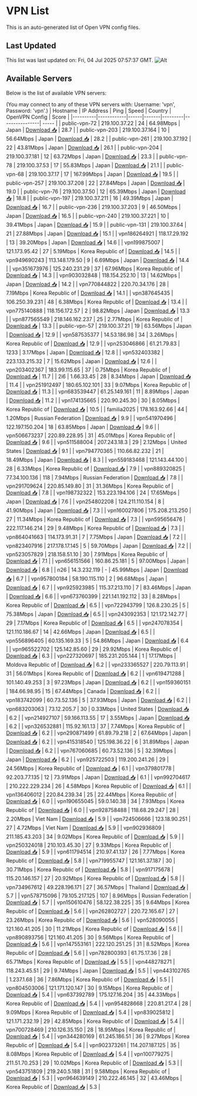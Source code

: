 # VPN List

This is an auto-generated list of Open VPN config files.

## Last Updated

This list was last updated on: Fri, 04 Jul 2025 07:57:37 GMT.
![Alt](https://repobeats.axiom.co/api/embed/186b98318ef1479477931607c1ad7d823f12451f.svg "Repobeats analytics image")

## Available Servers

Below is the list of available VPN servers:

(You may connect to any of these VPN servers with: Username: 'vpn', Password: 'vpn'.)
| Hostname | IP Address | Ping | Speed | Country | OpenVPN Config | Score |
|----------|------------|------|-------|---------|----------------| ----- |
| public-vpn-72 | 219.100.37.22 | 24 | 64.98Mbps | Japan | [Download 📥](./configs/server_0_JP.ovpn) | 28.7 |
| public-vpn-203 | 219.100.37.164 | 10 | 56.64Mbps | Japan | [Download 📥](./configs/server_1_JP.ovpn) | 28.2 |
| public-vpn-261 | 219.100.37.192 | 22 | 43.81Mbps | Japan | [Download 📥](./configs/server_2_JP.ovpn) | 26.1 |
| public-vpn-204 | 219.100.37.181 | 12 | 63.72Mbps | Japan | [Download 📥](./configs/server_3_JP.ovpn) | 23.3 |
| public-vpn-78 | 219.100.37.53 | 17 | 55.83Mbps | Japan | [Download 📥](./configs/server_4_JP.ovpn) | 21.1 |
| public-vpn-68 | 219.100.37.17 | 17 | 167.99Mbps | Japan | [Download 📥](./configs/server_5_JP.ovpn) | 19.5 |
| public-vpn-257 | 219.100.37.208 | 22 | 27.84Mbps | Japan | [Download 📥](./configs/server_6_JP.ovpn) | 19.0 |
| public-vpn-76 | 219.100.37.50 | 12 | 65.39Mbps | Japan | [Download 📥](./configs/server_7_JP.ovpn) | 18.8 |
| public-vpn-197 | 219.100.37.211 | 16 | 49.39Mbps | Japan | [Download 📥](./configs/server_8_JP.ovpn) | 16.7 |
| public-vpn-236 | 219.100.37.203 | 9 | 46.50Mbps | Japan | [Download 📥](./configs/server_9_JP.ovpn) | 16.5 |
| public-vpn-240 | 219.100.37.221 | 10 | 39.41Mbps | Japan | [Download 📥](./configs/server_10_JP.ovpn) | 15.9 |
| public-vpn-131 | 219.100.37.64 | 21 | 27.88Mbps | Japan | [Download 📥](./configs/server_11_JP.ovpn) | 15.1 |
| vpn186264921 | 118.17.29.192 | 13 | 39.20Mbps | Japan | [Download 📥](./configs/server_12_JP.ovpn) | 14.6 |
| vpn199875007 | 121.173.95.42 | 27 | 5.19Mbps | Korea Republic of | [Download 📥](./configs/server_13_KR.ovpn) | 14.5 |
| vpn949690243 | 113.148.179.50 | 9 | 6.69Mbps | Japan | [Download 📥](./configs/server_14_JP.ovpn) | 14.4 |
| vpn351673976 | 125.240.231.29 | 37 | 67.96Mbps | Korea Republic of | [Download 📥](./configs/server_15_KR.ovpn) | 14.3 |
| vpn903032848 | 118.154.252.10 | 13 | 14.62Mbps | Japan | [Download 📥](./configs/server_16_JP.ovpn) | 14.2 |
| vpn770844822 | 220.70.34.176 | 28 | 7.19Mbps | Korea Republic of | [Download 📥](./configs/server_17_KR.ovpn) | 14.1 |
| vpn387645435 | 106.250.39.231 | 48 | 6.38Mbps | Korea Republic of | [Download 📥](./configs/server_18_KR.ovpn) | 13.4 |
| vpn775140888 | 118.156.172.57 | 2 | 98.82Mbps | Japan | [Download 📥](./configs/server_19_JP.ovpn) | 13.3 |
| vpn877565549 | 218.146.162.237 | 25 | 2.77Mbps | Korea Republic of | [Download 📥](./configs/server_20_KR.ovpn) | 13.3 |
| public-vpn-57 | 219.100.37.21 | 19 | 63.56Mbps | Japan | [Download 📥](./configs/server_21_JP.ovpn) | 12.9 |
| vpn587535377 | 14.53.186.98 | 34 | 3.26Mbps | Korea Republic of | [Download 📥](./configs/server_22_KR.ovpn) | 12.9 |
| vpn253046866 | 61.21.79.83 | 1233 | 3.17Mbps | Japan | [Download 📥](./configs/server_23_JP.ovpn) | 12.8 |
| vpn532403382 | 223.133.215.32 | 7 | 15.62Mbps | Japan | [Download 📥](./configs/server_24_JP.ovpn) | 12.6 |
| vpn203402367 | 183.99.115.65 | 37 | 0.75Mbps | Korea Republic of | [Download 📥](./configs/server_25_KR.ovpn) | 11.7 |
| 2i6 | 1.66.33.45 | 28 | 8.34Mbps | Japan | [Download 📥](./configs/server_26_JP.ovpn) | 11.4 |
| vpn251912497 | 180.65.102.101 | 33 | 9.07Mbps | Korea Republic of | [Download 📥](./configs/server_27_KR.ovpn) | 11.3 |
| vpn683539447 | 61.25.149.161 | 11 | 8.89Mbps | Japan | [Download 📥](./configs/server_28_JP.ovpn) | 11.2 |
| vpn174135665 | 220.90.245.30 | 30 | 8.05Mbps | Korea Republic of | [Download 📥](./configs/server_29_KR.ovpn) | 10.5 |
| familia2025 | 178.163.92.66 | 44 | 1.20Mbps | Russian Federation | [Download 📥](./configs/server_30_RU.ovpn) | 9.9 |
| vpn541970496 | 122.197.150.204 | 18 | 63.85Mbps | Japan | [Download 📥](./configs/server_31_JP.ovpn) | 9.6 |
| vpn506673237 | 220.89.228.95 | 31 | 45.01Mbps | Korea Republic of | [Download 📥](./configs/server_32_KR.ovpn) | 9.6 |
| vpn511588004 | 207.243.18.3 | 29 | 2.12Mbps | United States | [Download 📥](./configs/server_33_US.ovpn) | 9.1 |
| vpn794770365 | 110.66.82.232 | 21 | 18.49Mbps | Japan | [Download 📥](./configs/server_34_JP.ovpn) | 8.3 |
| vpn559183468 | 121.143.44.100 | 28 | 6.33Mbps | Korea Republic of | [Download 📥](./configs/server_35_KR.ovpn) | 7.9 |
| vpn889320825 | 77.34.100.136 | 118 | 7.94Mbps | Russian Federation | [Download 📥](./configs/server_36_RU.ovpn) | 7.8 |
| vpn291709624 | 220.85.149.80 | 31 | 31.36Mbps | Korea Republic of | [Download 📥](./configs/server_37_KR.ovpn) | 7.8 |
| vpn198732322 | 153.223.194.106 | 24 | 17.65Mbps | Japan | [Download 📥](./configs/server_38_JP.ovpn) | 7.6 |
| vpn254802208 | 124.211.110.154 | 8 | 41.90Mbps | Japan | [Download 📥](./configs/server_39_JP.ovpn) | 7.3 |
| vpn160027806 | 175.208.213.250 | 27 | 11.34Mbps | Korea Republic of | [Download 📥](./configs/server_40_KR.ovpn) | 7.3 |
| vpn595656476 | 222.117.146.214 | 29 | 9.48Mbps | Korea Republic of | [Download 📥](./configs/server_41_KR.ovpn) | 7.3 |
| vpn864041663 | 114.173.91.31 | 7 | 7.75Mbps | Japan | [Download 📥](./configs/server_42_JP.ovpn) | 7.2 |
| vpn823407916 | 217.178.17.145 | 5 | 59.70Mbps | Japan | [Download 📥](./configs/server_43_JP.ovpn) | 7.2 |
| vpn523057829 | 218.158.51.10 | 30 | 7.91Mbps | Korea Republic of | [Download 📥](./configs/server_44_KR.ovpn) | 7.1 |
| vpn656151566 | 160.86.25.181 | 5 | 97.00Mbps | Japan | [Download 📥](./configs/server_45_JP.ovpn) | 6.8 |
| n26 | 14.3.232.119 | - | 45.99Mbps | Japan | [Download 📥](./configs/server_46_JP.ovpn) | 6.7 |
| vpn957800184 | 58.190.115.110 | 2 | 96.68Mbps | Japan | [Download 📥](./configs/server_47_JP.ovpn) | 6.7 |
| vpn925923985 | 115.37.213.110 | 7 | 83.46Mbps | Japan | [Download 📥](./configs/server_48_JP.ovpn) | 6.6 |
| vpn673760399 | 221.141.192.112 | 33 | 8.28Mbps | Korea Republic of | [Download 📥](./configs/server_49_KR.ovpn) | 6.5 |
| vpn722943799 | 126.8.230.25 | 5 | 75.38Mbps | Japan | [Download 📥](./configs/server_50_JP.ovpn) | 6.5 |
| vpn243092353 | 121.172.142.77 | 29 | 7.17Mbps | Korea Republic of | [Download 📥](./configs/server_51_KR.ovpn) | 6.5 |
| vpn247078354 | 121.110.186.67 | 14 | 42.66Mbps | Japan | [Download 📥](./configs/server_52_JP.ovpn) | 6.5 |
| vpn556896405 | 60.135.169.33 | 5 | 54.86Mbps | Japan | [Download 📥](./configs/server_53_JP.ovpn) | 6.4 |
| vpn965522702 | 125.142.85.60 | 29 | 29.92Mbps | Korea Republic of | [Download 📥](./configs/server_54_KR.ovpn) | 6.3 |
| vpn227320697 | 185.231.205.144 | 1 | 17.17Mbps | Moldova Republic of | [Download 📥](./configs/server_55_MD.ovpn) | 6.2 |
| vpn233365527 | 220.79.113.91 | 31 | 56.01Mbps | Korea Republic of | [Download 📥](./configs/server_56_KR.ovpn) | 6.2 |
| vpn619471288 | 101.140.49.253 | 3 | 97.23Mbps | Japan | [Download 📥](./configs/server_57_JP.ovpn) | 6.2 |
| vpn159360151 | 184.66.98.95 | 15 | 67.44Mbps | Canada | [Download 📥](./configs/server_58_CA.ovpn) | 6.2 |
| vpn183742099 | 60.73.52.136 | 5 | 37.93Mbps | Japan | [Download 📥](./configs/server_59_JP.ovpn) | 6.2 |
| vpn683203063 | 73.12.205.7 | 30 | 0.33Mbps | United States | [Download 📥](./configs/server_60_US.ovpn) | 6.2 |
| vpn214927107 | 59.166.113.55 | 17 | 3.55Mbps | Japan | [Download 📥](./configs/server_61_JP.ovpn) | 6.2 |
| vpn326532881 | 115.92.161.13 | 37 | 7.74Mbps | Korea Republic of | [Download 📥](./configs/server_62_KR.ovpn) | 6.2 |
| vpn290871499 | 61.89.79.218 | 2 | 67.64Mbps | Japan | [Download 📥](./configs/server_63_JP.ovpn) | 6.2 |
| vpn415318540 | 125.198.36.22 | 6 | 31.89Mbps | Japan | [Download 📥](./configs/server_64_JP.ovpn) | 6.2 |
| vpn767060685 | 60.73.52.136 | 5 | 32.39Mbps | Japan | [Download 📥](./configs/server_65_JP.ovpn) | 6.2 |
| vpn925722503 | 119.200.241.26 | 29 | 24.56Mbps | Korea Republic of | [Download 📥](./configs/server_66_KR.ovpn) | 6.1 |
| vpn379801778 | 92.203.77.135 | 12 | 73.91Mbps | Japan | [Download 📥](./configs/server_67_JP.ovpn) | 6.1 |
| vpn992704617 | 210.222.229.234 | 26 | 4.58Mbps | Korea Republic of | [Download 📥](./configs/server_68_KR.ovpn) | 6.1 |
| vpn136406012 | 220.84.239.34 | 25 | 22.44Mbps | Korea Republic of | [Download 📥](./configs/server_69_KR.ovpn) | 6.0 |
| vpn190655045 | 59.0.140.38 | 34 | 7.93Mbps | Korea Republic of | [Download 📥](./configs/server_70_KR.ovpn) | 6.0 |
| vpn928758488 | 118.68.29.247 | 28 | 2.20Mbps | Viet Nam | [Download 📥](./configs/server_71_VN.ovpn) | 5.9 |
| vpn724506666 | 123.18.90.251 | 27 | 4.72Mbps | Viet Nam | [Download 📥](./configs/server_72_VN.ovpn) | 5.9 |
| vpn902936809 | 211.185.43.203 | 34 | 9.02Mbps | Korea Republic of | [Download 📥](./configs/server_73_KR.ovpn) | 5.9 |
| vpn250324018 | 210.103.45.30 | 27 | 9.33Mbps | Korea Republic of | [Download 📥](./configs/server_74_KR.ovpn) | 5.9 |
| vpn611794514 | 210.97.41.137 | 26 | 7.77Mbps | Korea Republic of | [Download 📥](./configs/server_75_KR.ovpn) | 5.8 |
| vpn719955747 | 121.161.37.187 | 30 | 30.71Mbps | Korea Republic of | [Download 📥](./configs/server_76_KR.ovpn) | 5.8 |
| vpn917175678 | 115.20.146.157 | 27 | 20.92Mbps | Korea Republic of | [Download 📥](./configs/server_77_KR.ovpn) | 5.8 |
| vpn734967612 | 49.228.196.171 | 27 | 36.57Mbps | Thailand | [Download 📥](./configs/server_78_TH.ovpn) | 5.7 |
| vpn578715096 | 79.105.217.125 | 107 | 8.96Mbps | Russian Federation | [Download 📥](./configs/server_79_RU.ovpn) | 5.7 |
| vpn150610476 | 58.122.38.225 | 35 | 9.64Mbps | Korea Republic of | [Download 📥](./configs/server_80_KR.ovpn) | 5.6 |
| vpn262802727 | 220.72.165.67 | 27 | 23.26Mbps | Korea Republic of | [Download 📥](./configs/server_81_KR.ovpn) | 5.6 |
| vpn528090055 | 121.160.41.205 | 30 | 11.21Mbps | Korea Republic of | [Download 📥](./configs/server_82_KR.ovpn) | 5.6 |
| vpn890893756 | 121.160.41.205 | 30 | 9.56Mbps | Korea Republic of | [Download 📥](./configs/server_83_KR.ovpn) | 5.6 |
| vpn147553161 | 222.120.251.25 | 31 | 8.52Mbps | Korea Republic of | [Download 📥](./configs/server_84_KR.ovpn) | 5.6 |
| vpn782800393 | 61.75.17.36 | 28 | 65.71Mbps | Korea Republic of | [Download 📥](./configs/server_85_KR.ovpn) | 5.5 |
| vpn448278271 | 118.243.45.51 | 29 | 9.74Mbps | Japan | [Download 📥](./configs/server_86_JP.ovpn) | 5.5 |
| vpn443102765 | 1.237.1.68 | 36 | 7.86Mbps | Korea Republic of | [Download 📥](./configs/server_87_KR.ovpn) | 5.5 |
| vpn804503006 | 121.171.120.147 | 30 | 9.15Mbps | Korea Republic of | [Download 📥](./configs/server_88_KR.ovpn) | 5.4 |
| vpn637392789 | 175.127.16.204 | 35 | 44.33Mbps | Korea Republic of | [Download 📥](./configs/server_89_KR.ovpn) | 5.4 |
| vpn954828668 | 220.81.217.4 | 28 | 9.09Mbps | Korea Republic of | [Download 📥](./configs/server_90_KR.ovpn) | 5.4 |
| vpn839025812 | 121.171.232.19 | 29 | 42.85Mbps | Korea Republic of | [Download 📥](./configs/server_91_KR.ovpn) | 5.4 |
| vpn700728469 | 210.126.35.150 | 28 | 18.95Mbps | Korea Republic of | [Download 📥](./configs/server_92_KR.ovpn) | 5.4 |
| vpn344280169 | 61.245.186.51 | 36 | 9.27Mbps | Korea Republic of | [Download 📥](./configs/server_93_KR.ovpn) | 5.4 |
| vpn902373261 | 114.207.187.125 | 35 | 8.08Mbps | Korea Republic of | [Download 📥](./configs/server_94_KR.ovpn) | 5.4 |
| vpn100779275 | 211.51.70.253 | 29 | 10.02Mbps | Korea Republic of | [Download 📥](./configs/server_95_KR.ovpn) | 5.3 |
| vpn543751809 | 219.240.5.188 | 31 | 9.58Mbps | Korea Republic of | [Download 📥](./configs/server_96_KR.ovpn) | 5.3 |
| vpn964639149 | 210.222.46.145 | 32 | 43.46Mbps | Korea Republic of | [Download 📥](./configs/server_97_KR.ovpn) | 5.3 |
